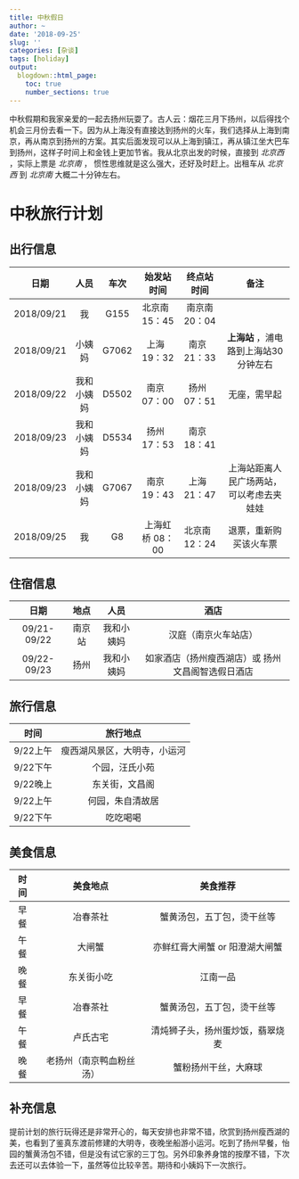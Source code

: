 ```yaml
---
title: 中秋假日
author: ~
date: '2018-09-25'
slug: ''
categories: [杂谈]
tags: [holiday]
output:
  blogdown::html_page:
    toc: true
    number_sections: true
---
```


中秋假期和我家亲爱的一起去扬州玩耍了。古人云：烟花三月下扬州，以后得找个机会三月份去看一下。因为从上海没有直接达到扬州的火车，我们选择从上海到南京，再从南京到扬州的方案。其实后面发现可以从上海到镇江，再从镇江坐大巴车到扬州，这样子时间上和金钱上更加节省。我从北京出发的时候，直接到 *北京西* ，实际上票是 *北京南* ， 惯性思维就是这么强大，还好及时赶上。出租车从 *北京西* 到 *北京南* 大概二十分钟左右。

# 中秋旅行计划

## 出行信息

|日期|人员|车次|始发站时间|终点站时间|备注|
|:--:|:--:|:--:|:--:|:--:|:--:|
|2018/09/21|我|G155|北京南 &nbsp; 15：45|南京南 20：04||
|2018/09/21|小姨妈|G7062|上海 &nbsp; 19：32|南京 &nbsp; 21：33| **上海站** ，浦电路到上海站30分钟左右|
|2018/09/22|我和小姨妈|D5502|南京 &nbsp; 07：00|扬州 &nbsp; 07：51|无座，需早起|
|2018/09/23|我和小姨妈|D5534|扬州 &nbsp; 17：53|南京 &nbsp; 18：41||
|2018/09/23|我和小姨妈|G7067|南京 &nbsp; 19：43|上海 &nbsp; 21：47|上海站距离人民广场两站，可以考虑去夹娃娃|
|2018/09/25|我|G8|上海虹桥 08：00|北京南 &nbsp; 12：24|退票，重新购买该火车票|


## 住宿信息
|日期|地点|人员|酒店|
|:--:|:--:|:--:|:--:|
|09/21-09/22|南京站|我和小姨妈|汉庭（南京火车站店）|
|09/22-09/23|扬州|我和小姨妈|如家酒店（扬州瘦西湖店）或 扬州文昌阁智选假日酒店|

## 旅行信息
|时间|旅行地点|
|:--:|:--:|
|9/22上午|瘦西湖风景区，大明寺，小运河|
|9/22下午|个园，汪氏小苑|
|9/22晚上|东关街，文昌阁|
|9/22上午|何园，朱自清故居|
|9/22下午|吃吃喝喝|

## 美食信息
|时间|美食地点|美食推荐|
|:--:|:--:|:--:|
|早餐|冶春茶社|蟹黄汤包，五丁包，烫干丝等|
|午餐|大闸蟹|亦鲜红膏大闸蟹 or 阳澄湖大闸蟹|
|晚餐|东关街小吃|江南一品|
|早餐|冶春茶社|蟹黄汤包，五丁包，烫干丝等|
|午餐|卢氏古宅|清炖狮子头，扬州蛋炒饭，翡翠烧麦|
|晚餐|老扬州（南京鸭血粉丝汤）|蟹粉扬州干丝，大麻球|

## 补充信息
提前计划的旅行玩得还是非常开心的，每天安排也非常不错，欣赏到扬州瘦西湖的美，也看到了鉴真东渡前修建的大明寺，夜晚坐船游小运河。吃到了扬州早餐，怡园的蟹黄汤包不错，但是没有试它家的三丁包。另外印象养身馆的按摩不错，下次去还可以去体验一下，虽然等位比较辛苦。期待和小姨妈下一次旅行。



